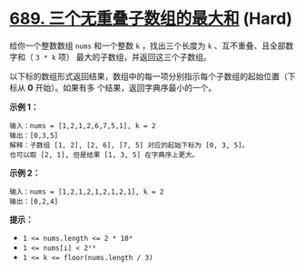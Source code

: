 # [689. 三个无重叠子数组的最大和][link] (Hard)

[link]: https://leetcode.cn/problems/maximum-sum-of-3-non-overlapping-subarrays/

给你一个整数数组 `nums` 和一个整数 `k` ，找出三个长度为 `k` 、互不重叠、且全部数字和（ `3 * k` 项）
最大的子数组，并返回这三个子数组。

以下标的数组形式返回结果，数组中的每一项分别指示每个子数组的起始位置（下标从 **0** 开始）。如果有多
个结果，返回字典序最小的一个。

**示例 1：**

```
输入：nums = [1,2,1,2,6,7,5,1], k = 2
输出：[0,3,5]
解释：子数组 [1, 2], [2, 6], [7, 5] 对应的起始下标为 [0, 3, 5]。
也可以取 [2, 1], 但是结果 [1, 3, 5] 在字典序上更大。

```

**示例 2：**

```
输入：nums = [1,2,1,2,1,2,1,2,1], k = 2
输出：[0,2,4]

```

**提示：**

- `1 <= nums.length <= 2 * 10⁴`
- `1 <= nums[i] < 2¹⁶`
- `1 <= k <= floor(nums.length / 3)`
